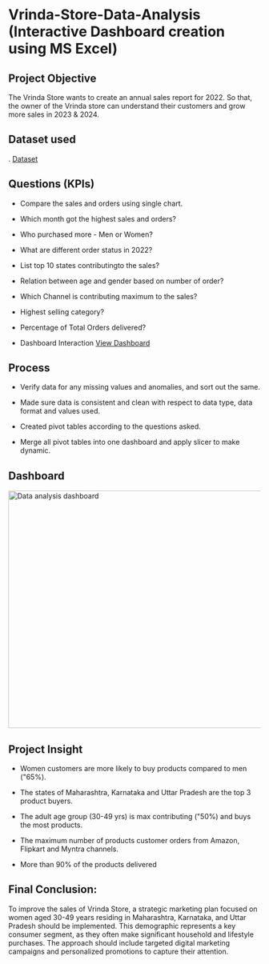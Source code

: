 # Vrinda-Store-Data-Analysis (Interactive Dashboard creation using MS Excel)

## Project Objective

The Vrinda Store wants to create an annual sales report for 2022. So that, the owner of the Vrinda
store can understand their customers and grow more sales in 2023 & 2024.

## Dataset used
. <a href="https://github.com/Lakshyaagag/Data-Analysis-Dashboard-Excel/blob/main/Data%20Excel.xlsx">Dataset</a>

## Questions (KPIs)

- Compare the sales and orders using single chart.

- Which month got the highest sales and orders?

- Who purchased more - Men or Women?

- What are different order status in 2022?

- List top 10 states contributingto the sales?

- Relation between age and gender based on number of order?

- Which Channel is contributing maximum to the sales?

- Highest selling category?

- Percentage of Total Orders delivered?

- Dashboard Interaction <a href="https://github.com/Lakshyaagag/Data-Analysis-Dashboard-Excel/blob/main/Data%20analysis%20dashboard.png">View Dashboard</a>

## Process

- Verify data for any missing values and anomalies, and sort out the same.

- Made sure data is consistent and clean with respect to data type, data format and values used.

- Created pivot tables according to the questions asked.

- Merge all pivot tables into one dashboard and apply slicer to make dynamic.

## Dashboard
<img width="1167" height="475" alt="Data analysis dashboard" src="https://github.com/user-attachments/assets/4afb60e5-9c96-4da1-91e2-3a501e179e4e" />

## Project Insight

- Women customers are more likely to buy products compared to men ("65%).

- The states of Maharashtra, Karnataka and Uttar Pradesh are the top 3 product buyers.

- The adult age group (30-49 yrs) is max contributing ("50%) and buys the most products.

- The maximum number of products customer orders from Amazon, Flipkart and Myntra channels.

- More than 90% of the products delivered

## Final Conclusion:

To improve the sales of Vrinda Store, a strategic marketing plan focused on women aged 30-49 years
residing in Maharashtra, Karnataka, and Uttar Pradesh should be implemented. This demographic
represents a key consumer segment, as they often make significant household and lifestyle
purchases. The approach should include targeted digital marketing campaigns and personalized
promotions to capture their attention.

